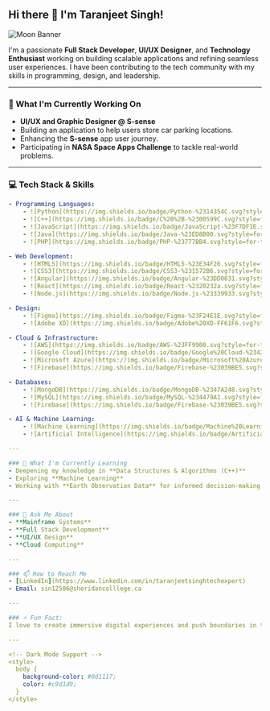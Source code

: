 ## Hi there 👋 I'm Taranjeet Singh!

<!-- Banner -->
![Moon Banner](https://images.unsplash.com/photo-1506030106733-2a7c86b3b6d5?crop=entropy&cs=tinysrgb&fit=max&fm=jpg&ixid=MnwzNjUyOXwwfDF8c2VhcmNofDZ8fG1vb258ZW58MHx8fHwxNjA3NzY5NzM0&ixlib=rb-1.2.1&q=80&w=1080)

I'm a passionate **Full Stack Developer**, **UI/UX Designer**, and **Technology Enthusiast** working on building scalable applications and refining seamless user experiences. I have been contributing to the tech community with my skills in programming, design, and leadership.

---

### 🔭 What I'm Currently Working On
- **UI/UX and Graphic Designer @ S-sense** 
- Building an application to help users store car parking locations.
- Enhancing the **S-sense** app user journey.
- Participating in **NASA Space Apps Challenge** to tackle real-world problems.

---

### 💻 Tech Stack & Skills

```yaml
- Programming Languages:
    - ![Python](https://img.shields.io/badge/Python-%2314354C.svg?style=for-the-badge&logo=python&logoColor=white)
    - ![C++](https://img.shields.io/badge/C%2B%2B-%2300599C.svg?style=for-the-badge&logo=c%2B%2B&logoColor=white)
    - ![JavaScript](https://img.shields.io/badge/JavaScript-%23F7DF1E.svg?style=for-the-badge&logo=javascript&logoColor=black)
    - ![Java](https://img.shields.io/badge/Java-%23ED8B00.svg?style=for-the-badge&logo=java&logoColor=white)
    - ![PHP](https://img.shields.io/badge/PHP-%23777BB4.svg?style=for-the-badge&logo=php&logoColor=white)

- Web Development:
    - ![HTML5](https://img.shields.io/badge/HTML5-%23E34F26.svg?style=for-the-badge&logo=html5&logoColor=white)
    - ![CSS3](https://img.shields.io/badge/CSS3-%231572B6.svg?style=for-the-badge&logo=css3&logoColor=white)
    - ![Angular](https://img.shields.io/badge/Angular-%23DD0031.svg?style=for-the-badge&logo=angular&logoColor=white)
    - ![React](https://img.shields.io/badge/React-%2320232a.svg?style=for-the-badge&logo=react&logoColor=%2361DAFB)
    - ![Node.js](https://img.shields.io/badge/Node.js-%23339933.svg?style=for-the-badge&logo=nodedotjs&logoColor=white)

- Design:
    - ![Figma](https://img.shields.io/badge/Figma-%23F24E1E.svg?style=for-the-badge&logo=figma&logoColor=white)
    - ![Adobe XD](https://img.shields.io/badge/Adobe%20XD-FF61F6.svg?style=for-the-badge&logo=adobe%20xd&logoColor=white)

- Cloud & Infrastructure:
    - ![AWS](https://img.shields.io/badge/AWS-%23FF9900.svg?style=for-the-badge&logo=amazon-aws&logoColor=white)
    - ![Google Cloud](https://img.shields.io/badge/Google%20Cloud-%234285F4.svg?style=for-the-badge&logo=google-cloud&logoColor=white)
    - ![Microsoft Azure](https://img.shields.io/badge/Microsoft%20Azure-0089D6.svg?style=for-the-badge&logo=microsoft-azure&logoColor=white)
    - ![Firebase](https://img.shields.io/badge/Firebase-%23039BE5.svg?style=for-the-badge&logo=firebase&logoColor=white)

- Databases:
    - ![MongoDB](https://img.shields.io/badge/MongoDB-%2347A248.svg?style=for-the-badge&logo=mongodb&logoColor=white)
    - ![MySQL](https://img.shields.io/badge/MySQL-%234479A1.svg?style=for-the-badge&logo=mysql&logoColor=white)
    - ![Firebase](https://img.shields.io/badge/Firebase-%23039BE5.svg?style=for-the-badge&logo=firebase&logoColor=white)

- AI & Machine Learning:
    - ![Machine Learning](https://img.shields.io/badge/Machine%20Learning-%232C2D72.svg?style=for-the-badge)
    - ![Artificial Intelligence](https://img.shields.io/badge/Artificial%20Intelligence-%230077B5.svg?style=for-the-badge)

---

### 🌱 What I'm Currently Learning
- Deepening my knowledge in **Data Structures & Algorithms (C++)**
- Exploring **Machine Learning**
- Working with **Earth Observation Data** for informed decision-making

---

### 💬 Ask Me About
- **Mainframe Systems**
- **Full Stack Development**
- **UI/UX Design**
- **Cloud Computing**

---

### 📫 How to Reach Me
- [LinkedIn](https://www.linkedin.com/in/taranjeetsinghtechexpert)
- Email: sin12506@sheridancolllege.ca

---

### ⚡ Fun Fact:
I love to create immersive digital experiences and push boundaries in tech!

---

<!-- Dark Mode Support -->
<style>
  body {
    background-color: #0d1117;
    color: #c9d1d9;
  }
</style>
